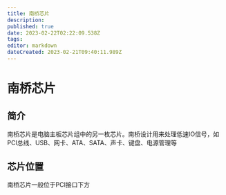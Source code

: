 ```yaml
---
title: 南桥芯片
description: 
published: true
date: 2023-02-22T02:22:09.538Z
tags: 
editor: markdown
dateCreated: 2023-02-21T09:40:11.989Z
---
```


# 南桥芯片
## 简介
南桥芯片是电脑主板芯片组中的另一枚芯片。南桥设计用来处理低速IO信号，如PCI总线、USB、网卡、ATA、SATA、声卡、键盘、电源管理等
## 芯片位置
南桥芯片一般位于PCI接口下方
